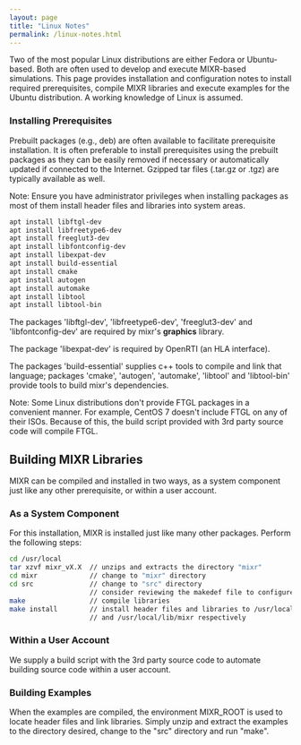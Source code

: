 ```yaml
---
layout: page
title: "Linux Notes"
permalink: /linux-notes.html
---
```

Two of the most popular Linux distributions are either Fedora or Ubuntu-based. Both are often used to develop and execute MIXR-based simulations. This page provides installation and configuration notes to install required prerequisites, compile MIXR libraries and execute examples for the Ubuntu distribution. A working knowledge of Linux is assumed.

### Installing Prerequisites

Prebuilt packages (e.g., deb) are often available to facilitate prerequisite installation.  It is often preferable to install prerequisites using the prebuilt packages as they can be easily removed if necessary or automatically updated if connected to the Internet. Gzipped tar files (.tar.gz or .tgz) are typically available as well.

Note: Ensure you have administrator privileges when installing packages as most of them install header files and libraries into system areas.

```sh
apt install libftgl-dev
apt install libfreetype6-dev
apt install freeglut3-dev
apt install libfontconfig-dev
apt install libexpat-dev
apt install build-essential
apt install cmake
apt install autogen
apt install automake
apt install libtool
apt install libtool-bin
```

The packages 'libftgl-dev', 'libfreetype6-dev', 'freeglut3-dev' and 'libfontconfig-dev' are required by mixr's **graphics** library.

The package 'libexpat-dev' is required by OpenRTI (an HLA interface).

The packages 'build-essential' supplies c++ tools to compile and link that language; packages 'cmake', 'autogen', 'automake', 'libtool' and 'libtool-bin' provide tools to build mixr's dependencies.

Note: Some Linux distributions don't provide FTGL packages in a convenient manner.  For example, CentOS 7 doesn't include FTGL on any of their ISOs.  Because of this, the build script provided with 3rd party source code will compile FTGL.

## Building MIXR Libraries

MIXR can be compiled and installed in two ways, as a system component just like any other prerequisite, or within a user account.

### As a System Component

For this installation, MIXR is installed just like many other packages. Perform the following steps:

````sh
cd /usr/local
tar xzvf mixr_vX.X  // unzips and extracts the directory "mixr"
cd mixr             // change to "mixr" directory
cd src              // change to "src" directory
                    // consider reviewing the makedef file to configure options
make                // compile libraries
make install        // install header files and libraries to /usr/local/include/mixr
                    // and /usr/local/lib/mixr respectively
````

### Within a User Account

We supply a build script with the 3rd party source code to automate building source code within a user account.

### Building Examples

When the examples are compiled, the environment MIXR_ROOT is used to locate header files and link libraries.  Simply unzip and extract the examples to the directory desired, change to the "src" directory and run "make".
